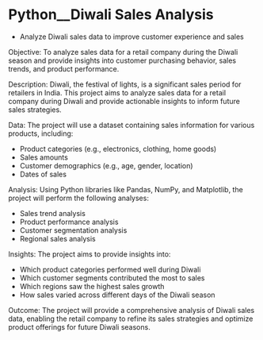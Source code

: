 # Python__Diwali Sales Analysis
- Analyze Diwali sales data to improve customer experience and sales
  
Objective: To analyze sales data for a retail company during the Diwali season and provide insights into customer purchasing behavior, sales trends, and product performance.

Description: Diwali, the festival of lights, is a significant sales period for retailers in India. This project aims to analyze sales data for a retail company during Diwali and provide actionable insights to inform future sales strategies.

Data: The project will use a dataset containing sales information for various products, including: 
- Product categories (e.g., electronics, clothing, home goods)
- Sales amounts
- Customer demographics (e.g., age, gender, location)
- Dates of sales
  
Analysis: Using Python libraries like Pandas, NumPy, and Matplotlib, the project will perform the following analyses:

- Sales trend analysis
- Product performance analysis
- Customer segmentation analysis
- Regional sales analysis

Insights: The project aims to provide insights into:

- Which product categories performed well during Diwali
- Which customer segments contributed the most to sales
- Which regions saw the highest sales growth
- How sales varied across different days of the Diwali season

Outcome: The project will provide a comprehensive analysis of Diwali sales data, enabling the retail company to refine its sales strategies and optimize product offerings for future Diwali seasons.


